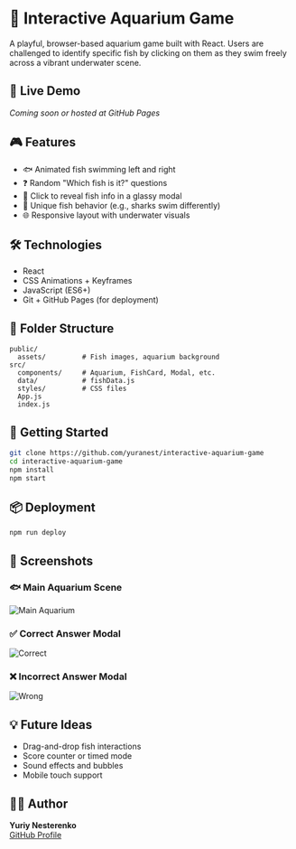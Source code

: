# 🐠 Interactive Aquarium Game

A playful, browser-based aquarium game built with React. Users are challenged to identify specific fish by clicking on them as they swim freely across a vibrant underwater scene.

## 🌊 Live Demo

_Coming soon or hosted at GitHub Pages_

## 🎮 Features

- 🐟 Animated fish swimming left and right
- ❓ Random "Which fish is it?" questions
- 📸 Click to reveal fish info in a glassy modal
- 🦈 Unique fish behavior (e.g., sharks swim differently)
- 🌐 Responsive layout with underwater visuals

## 🛠 Technologies

- React
- CSS Animations + Keyframes
- JavaScript (ES6+)
- Git + GitHub Pages (for deployment)

## 📁 Folder Structure

```
public/
  assets/         # Fish images, aquarium background
src/
  components/     # Aquarium, FishCard, Modal, etc.
  data/           # fishData.js
  styles/         # CSS files
  App.js
  index.js
```

## 🚀 Getting Started

```bash
git clone https://github.com/yuranest/interactive-aquarium-game
cd interactive-aquarium-game
npm install
npm start
```

## 📦 Deployment

```bash
npm run deploy
```

## 📸 Screenshots

### 🐟 Main Aquarium Scene

![Main Aquarium](https://imgur.com/Qzcch73)

### ✅ Correct Answer Modal

![Correct](https://imgur.com/sz4y4kE)

### ❌ Incorrect Answer Modal

![Wrong](https://imgur.com/PmH8r6G)

## 💡 Future Ideas

- Drag-and-drop fish interactions
- Score counter or timed mode
- Sound effects and bubbles
- Mobile touch support

## 👨‍💻 Author

**Yuriy Nesterenko**  
[GitHub Profile](https://github.com/yuranest)
